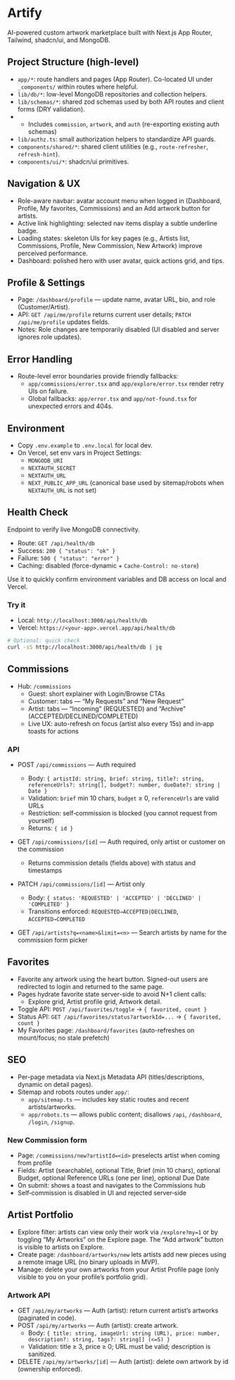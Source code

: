 # Artify

AI-powered custom artwork marketplace built with Next.js App Router, Tailwind, shadcn/ui, and MongoDB.

## Project Structure (high-level)

- `app/*`: route handlers and pages (App Router). Co-located UI under `_components/` within routes where helpful.
- `lib/db/*`: low-level MongoDB repositories and collection helpers.
- `lib/schemas/*`: shared zod schemas used by both API routes and client forms (DRY validation).
-   - Includes `commission`, `artwork`, and `auth` (re-exporting existing auth schemas)
- `lib/authz.ts`: small authorization helpers to standardize API guards.
- `components/shared/*`: shared client utilities (e.g., `route-refresher`, `refresh-hint`).
- `components/ui/*`: shadcn/ui primitives.

## Navigation & UX

- Role-aware navbar: avatar account menu when logged in (Dashboard, Profile, My favorites, Commissions) and an Add artwork button for artists.
- Active link highlighting: selected nav items display a subtle underline badge.
- Loading states: skeleton UIs for key pages (e.g., Artists list, Commissions, Profile, New Commission, New Artwork) improve perceived performance.
- Dashboard: polished hero with user avatar, quick actions grid, and tips.

## Profile & Settings

- Page: `/dashboard/profile` — update name, avatar URL, bio, and role (Customer/Artist).
- API: `GET /api/me/profile` returns current user details; `PATCH /api/me/profile` updates fields.
- Notes: Role changes are temporarily disabled (UI disabled and server ignores role updates).

## Error Handling

- Route-level error boundaries provide friendly fallbacks:
  - `app/commissions/error.tsx` and `app/explore/error.tsx` render retry UIs on failure.
  - Global fallbacks: `app/error.tsx` and `app/not-found.tsx` for unexpected errors and 404s.

## Environment
- Copy `.env.example` to `.env.local` for local dev.
- On Vercel, set env vars in Project Settings:
	- `MONGODB_URI`
	- `NEXTAUTH_SECRET`
	- `NEXTAUTH_URL`
	- `NEXT_PUBLIC_APP_URL` (canonical base used by sitemap/robots when `NEXTAUTH_URL` is not set)

## Health Check
Endpoint to verify live MongoDB connectivity.

- Route: `GET /api/health/db`
- Success: `200 { "status": "ok" }`
- Failure: `500 { "status": "error" }`
- Caching: disabled (force-dynamic + `Cache-Control: no-store`)

Use it to quickly confirm environment variables and DB access on local and Vercel.

### Try it
- Local: `http://localhost:3000/api/health/db`
- Vercel: `https://<your-app>.vercel.app/api/health/db`

```bash
# Optional: quick check
curl -sS http://localhost:3000/api/health/db | jq
```

## Commissions

- Hub: `/commissions`
  - Guest: short explainer with Login/Browse CTAs
  - Customer: tabs — “My Requests” and “New Request”
  - Artist: tabs — “Incoming” (REQUESTED) and “Archive” (ACCEPTED/DECLINED/COMPLETED)
  - Live UX: auto-refresh on focus (artist also every 15s) and in‑app toasts for actions

### API

- POST `/api/commissions` — Auth required
  - Body: `{ artistId: string, brief: string, title?: string, referenceUrls?: string[], budget?: number, dueDate?: string | Date }`
  - Validation: `brief` min 10 chars, `budget` ≥ 0, `referenceUrls` are valid URLs
  - Restriction: self‑commission is blocked (you cannot request from yourself)
  - Returns: `{ id }`

- GET `/api/commissions/[id]` — Auth required, only artist or customer on the commission
  - Returns commission details (fields above) with status and timestamps

- PATCH `/api/commissions/[id]` — Artist only
  - Body: `{ status: 'REQUESTED' | 'ACCEPTED' | 'DECLINED' | 'COMPLETED' }`
  - Transitions enforced: `REQUESTED→ACCEPTED|DECLINED`, `ACCEPTED→COMPLETED`

- GET `/api/artists?q=<name>&limit=<n>` — Search artists by name for the commission form picker

## Favorites

- Favorite any artwork using the heart button. Signed-out users are redirected to login and returned to the same page.
- Pages hydrate favorite state server-side to avoid N+1 client calls:
  - Explore grid, Artist profile grid, Artwork detail.
- Toggle API: `POST /api/favorites/toggle` → `{ favorited, count }`
- Status API: `GET /api/favorites/status?artworkId=...` → `{ favorited, count }`
- My Favorites page: `/dashboard/favorites` (auto-refreshes on mount/focus; no stale prefetch)

## SEO

- Per-page metadata via Next.js Metadata API (titles/descriptions, dynamic on detail pages).
- Sitemap and robots routes under `app/`:
  - `app/sitemap.ts` — includes key static routes and recent artists/artworks.
  - `app/robots.ts` — allows public content; disallows `/api`, `/dashboard`, `/login`, `/signup`.

### New Commission form

- Page: `/commissions/new?artistId=<id>` preselects artist when coming from profile
- Fields: Artist (searchable), optional Title, Brief (min 10 chars), optional Budget, optional Reference URLs (one per line), optional Due Date
- On submit: shows a toast and navigates to the Commissions hub
- Self‑commission is disabled in UI and rejected server‑side

## Artist Portfolio

- Explore filter: artists can view only their work via `/explore?my=1` or by toggling “My Artworks” on the Explore page. The “Add artwork” button is visible to artists on Explore.
- Create page: `/dashboard/artworks/new` lets artists add new pieces using a remote image URL (no binary uploads in MVP).
- Manage: delete your own artworks from your Artist Profile page (only visible to you on your profile’s portfolio grid).

### Artwork API

- GET `/api/my/artworks` — Auth (artist): return current artist’s artworks (paginated in code).
- POST `/api/my/artworks` — Auth (artist): create artwork.
  - Body: `{ title: string, imageUrl: string (URL), price: number, description?: string, tags?: string[] (<=5) }`
  - Validation: title ≥ 3, price ≥ 0; URL must be valid; description is sanitized.
- DELETE `/api/my/artworks/[id]` — Auth (artist): delete own artwork by id (ownership enforced).
